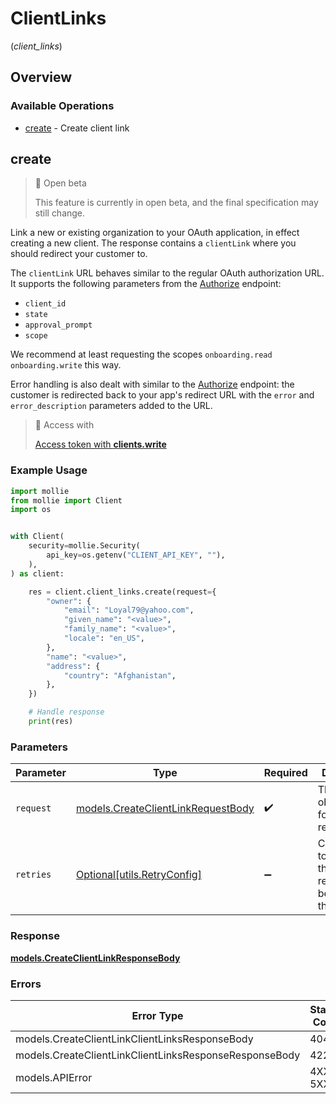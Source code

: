 # ClientLinks
(*client_links*)

## Overview

### Available Operations

* [create](#create) - Create client link

## create

> 🚧 Open beta
>
> This feature is currently in open beta, and the final specification may still change.

Link a new or existing organization to your OAuth application, in effect creating a new client. The response contains a `clientLink` where you should redirect your customer to.

The `clientLink` URL behaves similar to the regular OAuth authorization URL. It supports the following parameters from the [Authorize](authorize) endpoint:

* `client_id`
* `state`
* `approval_prompt`
* `scope`

We recommend at least requesting the scopes `onboarding.read onboarding.write` this way.

Error handling is also dealt with similar to the [Authorize](authorize) endpoint: the customer is redirected back to your app's redirect URL with the `error` and `error_description` parameters added to the URL.

> 🔑 Access with
>
> [Access token with **clients.write**](/reference/authentication)

### Example Usage

```python
import mollie
from mollie import Client
import os


with Client(
    security=mollie.Security(
        api_key=os.getenv("CLIENT_API_KEY", ""),
    ),
) as client:

    res = client.client_links.create(request={
        "owner": {
            "email": "Loyal79@yahoo.com",
            "given_name": "<value>",
            "family_name": "<value>",
            "locale": "en_US",
        },
        "name": "<value>",
        "address": {
            "country": "Afghanistan",
        },
    })

    # Handle response
    print(res)

```

### Parameters

| Parameter                                                                         | Type                                                                              | Required                                                                          | Description                                                                       |
| --------------------------------------------------------------------------------- | --------------------------------------------------------------------------------- | --------------------------------------------------------------------------------- | --------------------------------------------------------------------------------- |
| `request`                                                                         | [models.CreateClientLinkRequestBody](../../models/createclientlinkrequestbody.md) | :heavy_check_mark:                                                                | The request object to use for the request.                                        |
| `retries`                                                                         | [Optional[utils.RetryConfig]](../../models/utils/retryconfig.md)                  | :heavy_minus_sign:                                                                | Configuration to override the default retry behavior of the client.               |

### Response

**[models.CreateClientLinkResponseBody](../../models/createclientlinkresponsebody.md)**

### Errors

| Error Type                                             | Status Code                                            | Content Type                                           |
| ------------------------------------------------------ | ------------------------------------------------------ | ------------------------------------------------------ |
| models.CreateClientLinkClientLinksResponseBody         | 404                                                    | application/hal+json                                   |
| models.CreateClientLinkClientLinksResponseResponseBody | 422                                                    | application/hal+json                                   |
| models.APIError                                        | 4XX, 5XX                                               | \*/\*                                                  |